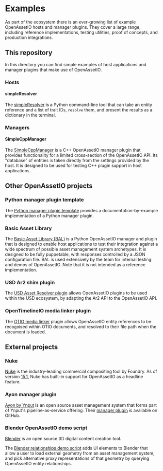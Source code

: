 # Examples

As part of the ecosystem there is an ever-growing list of example
OpenAssetIO hosts and manager plugins. They cover a large range,
including reference implementations, testing utilities, proof of
concepts, and production integrations.

## This repository

In this directory you can find simple examples of host applications
and manager plugins that make use of OpenAssetIO.

### Hosts

#### simpleResolver

The [simpleResolver](host/simpleResolver/README.md) is a Python
command-line tool that can take an entity reference and a list of
trait IDs, `resolve` them, and present the results as a dictionary
in the terminal.

### Managers

#### SimpleCppManager

The [SimpleCppManager](manager/SimpleCppManager/README.md) is a C++
OpenAssetIO manager plugin that provides functionality for a limited
cross-section of the OpenAssetIO API. Its "database" of entities is
taken directly from the settings provided by the host. It is designed to
be used for testing C++ plugin support in host applications.

## Other OpenAssetIO projects

### Python manager plugin template

The [Python manager plugin template](https://github.com/OpenAssetIO/Template-OpenAssetIO-Manager-Python)
provides a documentation-by-example implementation of a Python manager
plugin.

### Basic Asset Library

The [Basic Asset Library
(BAL)](https://github.com/OpenAssetIO/OpenAssetIO-Manager-BAL) is a
Python OpenAssetIO manager and plugin that is designed to enable host
applications to test their integration against a wide spectrum of
possible asset management system archetypes. It is designed to be fully
puppetable, with responses controlled by a JSON configuration file. BAL
is used extensively by the team for internal testing and demos of
OpenAssetIO. Note that it is not intended as a reference implementation.

### USD Ar2 shim plugin

The [USD Asset Resolver plugin](https://github.com/OpenAssetIO/usdOpenAssetIOResolver#readme)
allows OpenAssetIO plugins to be used within the USD ecosystem, by
adapting the Ar2 API to the OpenAssetIO API.

### OpenTimelineIO media linker plugin

The [OTIO media linker](https://github.com/OpenAssetIO/otio-openassetio)
plugin allows OpenAssetIO entity references to be recognised within
OTIO documents, and resolved to their file path when the document is
loaded.

## External projects

### Nuke

[Nuke](https://www.foundry.com/products/nuke-family/nuke) is the
industry-leading commercial compositing tool by Foundry. As of
version [15.1](https://campaigns.foundry.com/products/nuke-family/whats-new),
Nuke has built-in support for OpenAssetIO as a headline feature.


### Ayon manager plugin

[Ayon by Ynput](https://ynput.io/ayon/) is an open source asset
management system that forms part of Ynput's pipeline-as-service
offering. Their [manager plugin](https://github.com/ynput/ayon-openassetio-manager-plugin)
is available on GitHub.

### Blender OpenAssetIO demo script

[Blender](https://www.blender.org/) is an open source 3D digital content
creation tool.

The [Blender relationships demo script](https://github.com/elliotcmorris/openassetio-relationships-blender)
adds UI elements to Blender that allow a user to load external geometry
from an asset management system, and pick alternative proxy
representations of that geometry by querying OpenAssetIO entity
relationships.
